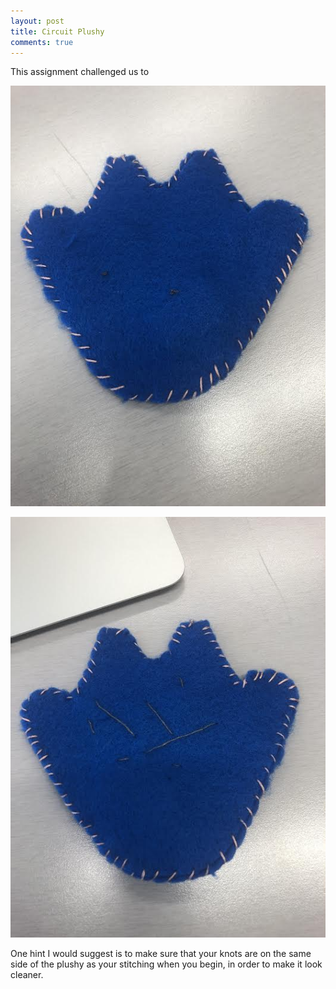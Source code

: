 ```yaml
---
layout: post 
title: Circuit Plushy
comments: true
---
```

 
 This assignment challenged us to 
 
![Front of the Plushy](/img/Front-Side.jpg)


![Back of the Plushy](/img/Back-Side.jpg)

One hint I would suggest is to make sure that your knots are on the same side of the plushy as your stitching when you begin, in order to make it look cleaner. 
